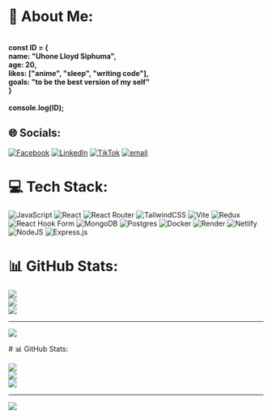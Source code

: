 # 💫 About Me:
<b><br>const ID = {<br>name: "Uhone Lloyd Siphuma",<br>age: 20,<br>likes: ["anime", "sleep", "writing code"],<br>goals: "to be the best version of my self"<br>}<br><br>console.log(ID);<br></b>


## 🌐 Socials:
[![Facebook](https://img.shields.io/badge/Facebook-%231877F2.svg?logo=Facebook&logoColor=white)](https://facebook.com/100055946281606) [![LinkedIn](https://img.shields.io/badge/LinkedIn-%230077B5.svg?logo=linkedin&logoColor=white)](https://linkedin.com/in/uhone-trevor-siphuma-462861366) [![TikTok](https://img.shields.io/badge/TikTok-%23000000.svg?logo=TikTok&logoColor=white)](https://tiktok.com/@stlloyd5) [![email](https://img.shields.io/badge/Email-D14836?logo=gmail&logoColor=white)](mailto:siphumauhone5@gmail.com) 

# 💻 Tech Stack:
![JavaScript](https://img.shields.io/badge/javascript-%23323330.svg?style=for-the-badge&logo=javascript&logoColor=%23F7DF1E) ![React](https://img.shields.io/badge/react-%2320232a.svg?style=for-the-badge&logo=react&logoColor=%2361DAFB) ![React Router](https://img.shields.io/badge/React_Router-CA4245?style=for-the-badge&logo=react-router&logoColor=white) ![TailwindCSS](https://img.shields.io/badge/tailwindcss-%2338B2AC.svg?style=for-the-badge&logo=tailwind-css&logoColor=white) ![Vite](https://img.shields.io/badge/vite-%23646CFF.svg?style=for-the-badge&logo=vite&logoColor=white) ![Redux](https://img.shields.io/badge/redux-%23593d88.svg?style=for-the-badge&logo=redux&logoColor=white) ![React Hook Form](https://img.shields.io/badge/React%20Hook%20Form-%23EC5990.svg?style=for-the-badge&logo=reacthookform&logoColor=white) ![MongoDB](https://img.shields.io/badge/MongoDB-%234ea94b.svg?style=for-the-badge&logo=mongodb&logoColor=white) ![Postgres](https://img.shields.io/badge/postgres-%23316192.svg?style=for-the-badge&logo=postgresql&logoColor=white) ![Docker](https://img.shields.io/badge/docker-%230db7ed.svg?style=for-the-badge&logo=docker&logoColor=white) ![Render](https://img.shields.io/badge/Render-%46E3B7.svg?style=for-the-badge&logo=render&logoColor=white) ![Netlify](https://img.shields.io/badge/netlify-%23000000.svg?style=for-the-badge&logo=netlify&logoColor=#00C7B7) ![NodeJS](https://img.shields.io/badge/node.js-6DA55F?style=for-the-badge&logo=node.js&logoColor=white) ![Express.js](https://img.shields.io/badge/express.js-%23404d59.svg?style=for-the-badge&logo=express&logoColor=%2361DAFB)
# 📊 GitHub Stats:
![](https://github-readme-stats.vercel.app/api?username=MrLloyd808&theme=dark&hide_border=false&include_all_commits=false&count_private=false)<br/>
![](https://nirzak-streak-stats.vercel.app/?user=MrLloyd808&theme=dark&hide_border=false)<br/>
![](https://github-readme-stats.vercel.app/api/top-langs/?username=MrLloyd808&theme=dark&hide_border=false&include_all_commits=false&count_private=false&layout=compact)

---
[![](https://visitcount.itsvg.in/api?id=MrLloyd808&icon=0&color=0)](https://visitcount.itsvg.in)

<!-- Proudly created with GPRM ( https://gprm.itsvg.in ) --># 📊 GitHub Stats:
![](https://github-readme-stats.vercel.app/api?username=MrLloyd808&theme=dark&hide_border=false&include_all_commits=false&count_private=false)<br/>
![](https://nirzak-streak-stats.vercel.app/?user=MrLloyd808&theme=dark&hide_border=false)<br/>
![](https://github-readme-stats.vercel.app/api/top-langs/?username=MrLloyd808&theme=dark&hide_border=false&include_all_commits=false&count_private=false&layout=compact)

---
[![](https://visitcount.itsvg.in/api?id=MrLloyd808&icon=0&color=0)](https://visitcount.itsvg.in)

<!-- Proudly created with GPRM ( https://gprm.itsvg.in ) -->
